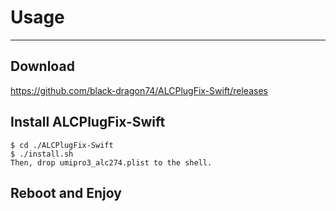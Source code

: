 # Usage

------

## Download

https://github.com/black-dragon74/ALCPlugFix-Swift/releases

## Install ALCPlugFix-Swift
```shell
$ cd ./ALCPlugFix-Swift
$ ./install.sh
Then, drop umipro3_alc274.plist to the shell.
```
## Reboot and Enjoy

